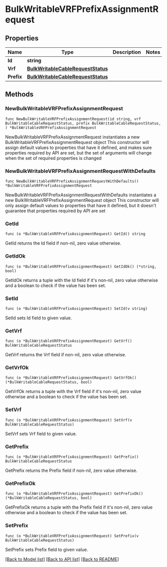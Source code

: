 # BulkWritableVRFPrefixAssignmentRequest

## Properties

Name | Type | Description | Notes
------------ | ------------- | ------------- | -------------
**Id** | **string** |  | 
**Vrf** | [**BulkWritableCableRequestStatus**](BulkWritableCableRequestStatus.md) |  | 
**Prefix** | [**BulkWritableCableRequestStatus**](BulkWritableCableRequestStatus.md) |  | 

## Methods

### NewBulkWritableVRFPrefixAssignmentRequest

`func NewBulkWritableVRFPrefixAssignmentRequest(id string, vrf BulkWritableCableRequestStatus, prefix BulkWritableCableRequestStatus, ) *BulkWritableVRFPrefixAssignmentRequest`

NewBulkWritableVRFPrefixAssignmentRequest instantiates a new BulkWritableVRFPrefixAssignmentRequest object
This constructor will assign default values to properties that have it defined,
and makes sure properties required by API are set, but the set of arguments
will change when the set of required properties is changed

### NewBulkWritableVRFPrefixAssignmentRequestWithDefaults

`func NewBulkWritableVRFPrefixAssignmentRequestWithDefaults() *BulkWritableVRFPrefixAssignmentRequest`

NewBulkWritableVRFPrefixAssignmentRequestWithDefaults instantiates a new BulkWritableVRFPrefixAssignmentRequest object
This constructor will only assign default values to properties that have it defined,
but it doesn't guarantee that properties required by API are set

### GetId

`func (o *BulkWritableVRFPrefixAssignmentRequest) GetId() string`

GetId returns the Id field if non-nil, zero value otherwise.

### GetIdOk

`func (o *BulkWritableVRFPrefixAssignmentRequest) GetIdOk() (*string, bool)`

GetIdOk returns a tuple with the Id field if it's non-nil, zero value otherwise
and a boolean to check if the value has been set.

### SetId

`func (o *BulkWritableVRFPrefixAssignmentRequest) SetId(v string)`

SetId sets Id field to given value.


### GetVrf

`func (o *BulkWritableVRFPrefixAssignmentRequest) GetVrf() BulkWritableCableRequestStatus`

GetVrf returns the Vrf field if non-nil, zero value otherwise.

### GetVrfOk

`func (o *BulkWritableVRFPrefixAssignmentRequest) GetVrfOk() (*BulkWritableCableRequestStatus, bool)`

GetVrfOk returns a tuple with the Vrf field if it's non-nil, zero value otherwise
and a boolean to check if the value has been set.

### SetVrf

`func (o *BulkWritableVRFPrefixAssignmentRequest) SetVrf(v BulkWritableCableRequestStatus)`

SetVrf sets Vrf field to given value.


### GetPrefix

`func (o *BulkWritableVRFPrefixAssignmentRequest) GetPrefix() BulkWritableCableRequestStatus`

GetPrefix returns the Prefix field if non-nil, zero value otherwise.

### GetPrefixOk

`func (o *BulkWritableVRFPrefixAssignmentRequest) GetPrefixOk() (*BulkWritableCableRequestStatus, bool)`

GetPrefixOk returns a tuple with the Prefix field if it's non-nil, zero value otherwise
and a boolean to check if the value has been set.

### SetPrefix

`func (o *BulkWritableVRFPrefixAssignmentRequest) SetPrefix(v BulkWritableCableRequestStatus)`

SetPrefix sets Prefix field to given value.



[[Back to Model list]](../README.md#documentation-for-models) [[Back to API list]](../README.md#documentation-for-api-endpoints) [[Back to README]](../README.md)



